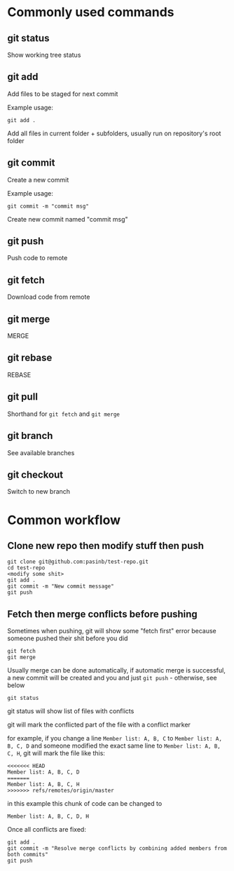 # Commonly used commands

## git status

Show working tree status

## git add

Add files to be staged for next commit

Example usage:
```
git add .
```
Add all files in current folder + subfolders, usually run on repository's root folder

## git commit

Create a new commit

Example usage:
```
git commit -m "commit msg"
```
Create new commit named "commit msg"

## git push

Push code to remote

## git fetch

Download code from remote

## git merge

MERGE

## git rebase

REBASE

## git pull

Shorthand for `git fetch` and `git merge`

## git branch

See available branches

## git checkout

Switch to new branch

# Common workflow

## Clone new repo then modify stuff then push

```
git clone git@github.com:pasinb/test-repo.git
cd test-repo
<modify some shit>
git add .
git commit -m "New commit message"
git push
```

## Fetch then merge conflicts before pushing

Sometimes when pushing, git will show some "fetch first" error because someone pushed their shit before you did
```
git fetch
git merge
```
Usually merge can be done automatically, if automatic merge is successful, a new commit will be created and you and just `git push` - otherwise, see below

```
git status
```
git status will show list of files with conflicts

git will mark the conflicted part of the file with a conflict marker

for example, if you change a line `Member list: A, B, C` to `Member list: A, B, C, D` and someone modified the exact same line to `Member list: A, B, C, H`, git will mark the file like this:
```
<<<<<<< HEAD
Member list: A, B, C, D
=======
Member list: A, B, C, H
>>>>>>> refs/remotes/origin/master
```
in this example this chunk of code can be changed to
```
Member list: A, B, C, D, H
```

Once all conflicts are fixed:
```
git add .
git commit -m "Resolve merge conflicts by combining added members from both commits"
git push
```